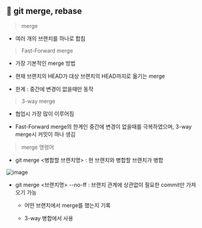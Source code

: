 ## 📝 git merge, rebase

> merge

* 여러 개의 브랜치를 하나로 합침

> Fast-Forward merge

* 가장 기본적인 merge 방법

* 현재 브랜치의 HEAD가 대상 브랜치의 HEAD까지로 옮기는 merge

* 한계 : 중간에 변경이 없을때만 동작

> 3-way merge

* 협업시 가장 많이 이루어짐

* Fast-Forward merge의 한계인 중간에 변경이 없을때를 극복하였으며, 3-way merge시 커밋이 하나 생김

> merge 명령어

* git merge <병합할 브랜치명> : 현 브랜치와 병합할 브랜치가 병합

![image](https://user-images.githubusercontent.com/105197533/204547691-cb24e749-150b-48e9-82ee-21dec72d0c4e.png)

* git merge <브랜치명> --no-ff : 브랜치 관계에 상관없이 필요한 commit만 가져오기 가능

  * 어떤 브랜치에서 merge를 했는지 기록
  
  * 3-way 병합에서 사용
